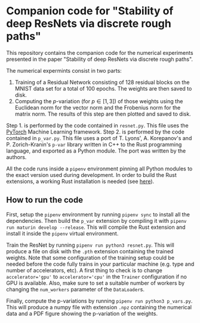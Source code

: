 # Companion code for "Stability of deep ResNets via discrete rough paths"

This repository contains the companion code for the numerical experiments
presented in the paper "Stability of deep ResNets via discrete rough paths".

The numerical expermints consist in two parts:
1. Training of a Residual Network consisting of 128 residual blocks on the MNIST
   data set for a total of 100 epochs. The weights are then saved to disk.
2. Computing the $p$-variation (for $p\in[1,3]$) of those weights using the
   Euclidean norm for the vector norm and the Frobenius norm for the matrix
   norm. The results of this step are then plotted and saved to disk.

Step 1. is performed by the code contained in `resnet.py`. This file uses the
[PyTorch](http://pytorch.org) Machine Learning framework.
Step 2. is performed by the code contained in `p_var.py`. This file uses a port
of T. Lyons', A. Korepanov's and P. Zorich-Kranin's `p-var` library written in
C++ to the Rust programming language, and exported as a Python module. The port
was written by the authors.

All the code runs inside a `pipenv` environment pinning all Python modules to
the exact version used during development.
In order to build the Rust extensions, a working Rust installation is needed
(see [here](https://rust-lang.org/tools/install)).

## How to run the code

First, setup the `pipenv` environment by running `pipenv sync` to install all
the dependencies.
Then build the `p_var` extension by compiling it with `pipenv run maturin
develop --release`. This will compile the Rust extension and install it inside
the `pipenv` virtual environment.

Train the ResNet by running `pipenv run python3 resnet.py`. This will
produce a file on disk with the `.pth` extension containing the trained weights.
Note that some configuration of the training setup could be needed before the
code fully trains in your particular machine (e.g. type and number of
accelerators, etc). A first thing to check is to change `accelerator='gpu'` to
`accelerator='cpu'` in the `Trainer` configuration if no GPU is available.
Also, make sure to set a suitable number of workers by changing the
`num_workers` parameter of the `DataLoader`s.

Finally, compute the p-variations by running `pipenv run python3 p_vars.py`.
This will produce a numpy file with extension `.npz` containing the numerical
data and a PDF figure showing the p-variation of the weights.
